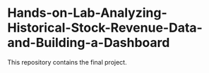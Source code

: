 # Hands-on-Lab-Analyzing-Historical-Stock-Revenue-Data-and-Building-a-Dashboard
This repository contains the final project.
